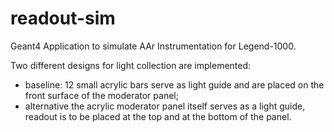 # readout-sim
Geant4 Application to simulate AAr Instrumentation for Legend-1000.

Two different designs for light collection are implemented:
- baseline: 12 small acrylic bars serve as light guide and are placed on the front surface of the moderator panel; 
- alternative the acrylic moderator panel itself serves as a light guide, readout is to be placed at the top and at the bottom of the panel.
